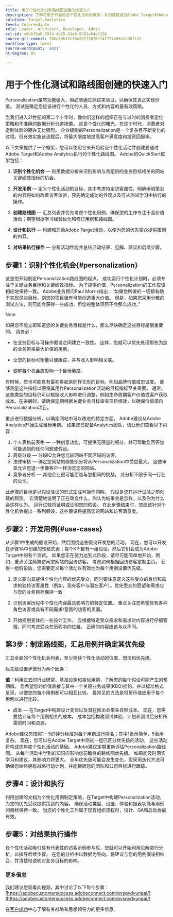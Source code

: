 ```yaml
---
title: 用于个性化测试和路线图创建的快速入门
description: 了解可用于开始验证个性化活动的框架，并创建要通过Adobe Target和Adobe Analytics执行的个性化路线图。
solution: Target,Analytics
level: Intermediate
role: Leader, Architect, Developer, Admin
exl-id: c0b6f9a0-7074-4e25-81e6-9781a54e2156
source-git-commit: 20bd1eb17ef6e287f7b76e14f727456e12d6f115
workflow-type: tm+mt
source-wordcount: '1421'
ht-degree: 0%

---
```


# 用于个性化测试和路线图创建的快速入门

Personalization虽然功能强大，但必须通过测试来验证，以确保其真正实现价值。 测试是确定您应该进行个性化的人员、方式和内容的最有效策略。

当我们进入21世纪的第二个十年时，像你们这样的组织正在与过时的消费者定位策略和不准确的数据分析分道扬镳。 这是个性化的曙光，在这个时代，消费者对定制体验的期许无比强烈。 企业级别的Personalization是一个复杂且不断变化的过程，但有效实施该流程后，将最大限度地提高客户满意度和投资回报率。

以下文章提供了一个框架，您可以使用它来开始验证个性化活动并创建要通过Adobe Target和Adobe Analytics执行的个性化路线图。 Adobe的QuickStart框架包括：

1. **识别个性化机会** — 利用数据分析来识别影响与贵组织的业务目标相关的网站关键绩效指标的机会。

1. **开发用例** — 定义个性化活动的目标，其中考虑特定访客属性，明确阐明策划的内容将如何改善访客体验，预先确定成功的外观以及可从测试学习中执行的操作。

1. **创建路线图** — 汇总列表并优先考虑个性化用例，确保您的工作专注于高价值活动；期望根据学习经验优化和修订用例和路线图。

1. **设计和执行** — 构建和启动Adobe Target活动，以便为您的优先受众提供策划的内容。

1. **对结果执行操作** — 分析活动性能并总结活动结果、见解、建议和后续步骤。

## 步骤1：识别个性化机会{#personalization}

这是您开始制定Personalization路线图的起点。 成功运行个性化计划时，必须专注于关键业务目标和关键绩效指标。 为了提供价值，Personalization的工作应该相应地保持一致。 Adobe业务顾问Paul Morris指出：“如果您所做的一切都有助于实现这些目标，则您的项目极有可能创造重大价值。 但是，如果您采用分散的测试方法，则可能会获得一些成功，但您的整体项目不会那么成功。”

>[!NOTE]
>
>如果您不能立即知道您的关键业务目标是什么，那么尽快确定这些目标是很重要的。 请务必：


* 在业务目标与可操作假设之间建立一致性。 这样，您就可以优先处理那些为您的业务带来最大价值的用例。

* 让您的目标可衡量以便跟踪，并与收入影响相关联。

* 调整每个机会应影响一个目标量度。

有时候，您也可能具有最初看起来同样无形的目标，例如品牌价值或忠诚度。 能够测量这些指标以便将其用作Personalization活动的目标指标至关重要。 通常，这些类型的目标仍可以根据收入影响进行调整，例如生命周期客户价值或客户获取成本。在进展时，请确保定期根据关键业务目标审查项目绩效，以确保价值源自Personalization项目。

重点进行数据分析，以确定网站中可以改进的特定方面。 Adobe建议从Adobe Analytics开始生成目标用例。 如果您已配备Analytics团队，请让他们查看以下内容：

1. 个人表格前表格 — 一种创意功能，可提供无限量的细分，并可帮助您回答您可能遇到的任何问题或假设。
1. 高级分段 — 分段IQ允许您比较网站不同区域的访客。
1. 法律审核 — 确定您网站的哪些部分将从Personalization中受益最大。 这些审查允许您退一步像客户一样浏览您的网站。
1. 竞争者分析 — 其他企业很可能面临与您相同的挑战。 此分析不限于同一行业的公司。

此步骤的目标是以假设验证的形式生成可操作洞察。 假设是您在运行试验之前创建的预测。 它清楚地说明了正在改变什么，你认为结果会是怎样，以及你为什么会这样认为。 运行试验将证明或证明您的假设。 在此步骤结束时，您应该针对个性化机会提出一系列假设，这些假设将提高您的网站和访客满意度。

## 步骤2：开发用例{#use-cases}

从步骤1中生成的假设开始，然后围绕这些假设开发您的活动。 现在，您可以开发在步骤1A中创建的预格式表；每个KPI都有一组假设，然后它们会成为Adobe Target中的各个测试。 如果您正在努力达到此阶段，请尽可能简单地开始，例如，重点关注频繁访问您网站的回访访客。 考虑如何根据回访访客定制主页。 获得一组假设后，您需要定义每个活动以有效地为每个用例设置优先级。

1. 定义要向其提供个性化内容的优先受众，同时要注意定义这些受众的身份和需求的独特访客属性（例如，现有客户与潜在客户）。优先受众的愿望和需求应与您的业务目标保持一致

1. 识别访客历程中个性化内容最具影响力的特定位置。 重点关注您希望具有各种角色访客或具有不同需求/意图的访客的页面。

1. 开始规划变体的一些设计工作。 应根据特定受众需求和需求对内容进行仔细管理，同时考虑受众在历程中的位置。 正确的内容应该与众不同。

## 第3步：制定路线图，汇总用例并确定其优先级

汇总全面的个性化机会列表，至少捕获个性化活动的位置、想法和优先级。

优先级设置步骤分为两个因素：

**值：**&#x200B;利用过去的行业研究、基准设定和类似用例，了解您的每个假设可能产生的预期值。 您希望您的价值直接与其中一个关键业务成果(KBO)挂钩，并以标准格式呈现，以便您的每个用例都可以相互比较。 最常见的方法是将货币值应用于每个用例以进行比较。

* 成本 — 在Target中构建设计变体以及潜在推出会带来自然成本。 现在，您需要估计与每个用例相关的成本。 成本包括构建测试体验、计划和测试后分析所需的时间和资源。

Adobe建议您按照1 - 5的评分标准对每个用例进行排名；其中1表示简单，5表示复杂。 现在，您可以在Adobe Target中测试一组已区分优先级的活动。 这些活动将构成您年度个性化活动的基础。 Adobe建议定期重新评估Personalization路线图。 从每个活动中学到的知识应影响您前瞻性的路线图优先级。 如果能及时落实学习和建议，其影响力将更大。 全年优先级可能会发生变化，但采用迭代方法可确保您始终拥有战略行动计划，并能根据您的团队和公司目标进行跟踪。

## 步骤4：设计和执行

利用创建的文档为个性化用例制定策略，在Target中构建Personalization活动，为您的优先受众提供策划的内容。 确保活动类型、设置、体验和报表功能与用例的目标保持一致。 当您的个性化工作属于现有组织流程时，设计、QA和启动会最有效。

## 步骤5：对结果执行操作

在个性化活动吸引具有代表性的访客示例参与后，您就可以开始利用见解进行分析，以指导后续步骤。 在您的分析中以数据为导向，将建议与您的用例假设相结合，并清楚地说明对业务目标的影响。

### 更多信息

我们建议您观看此视频，其中讨论了以下每个步骤：[https://adobecustomersuccess.adobeconnect.com/pvsqvdvunpai/](https://adobecustomersuccess.adobeconnect.com/pvsqvdvunpai/)

在[客户成功](https://experienceleague.adobe.com/docs/customer-success/customer-success/overview.html)中心了解有关战略和思想领导力的更多信息。